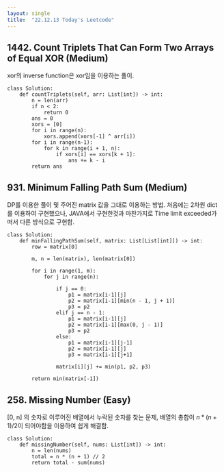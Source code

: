```yaml
---
layout: single
title:  "22.12.13 Today's Leetcode"
---
```


## 1442. Count Triplets That Can Form Two Arrays of Equal XOR (Medium)

xor의 inverse function은 xor임을 이용하는 풀이.
```
class Solution:
    def countTriplets(self, arr: List[int]) -> int:
        n = len(arr)
        if n < 2:
            return 0
        ans = 0
        xors = [0]
        for i in range(n):
            xors.append(xors[-1] ^ arr[i])
        for i in range(n-1):
            for k in range(i + 1, n):
                if xors[i] == xors[k + 1]:
                    ans += k - i
        return ans
```

## 931. Minimum Falling Path Sum (Medium)

DP를 이용한 풀이 및 주어진 matrix 값을 그대로 이용하는 방법. 처음에는 2차원 dict를 이용하여 구현했으나, JAVA에서 구현한것과 마찬가지로 Time limit exceeded가 떠서 다른 방식으로 구현함.
```
class Solution:
    def minFallingPathSum(self, matrix: List[List[int]]) -> int:
        row = matrix[0]
        
        m, n = len(matrix), len(matrix[0])
        
        for i in range(1, m):
            for j in range(n):
                
                if j == 0:
                    p1 = matrix[i-1][j]
                    p2 = matrix[i-1][min(n - 1, j + 1)]
                    p3 = p2
                elif j == n - 1:
                    p1 = matrix[i-1][j]
                    p2 = matrix[i-1][max(0, j - 1)]
                    p3 = p2
                else:
                    p1 = matrix[i-1][j-1]
                    p2 = matrix[i-1][j]
                    p3 = matrix[i-1][j+1]
                    
                matrix[i][j] += min(p1, p2, p3)
                
        return min(matrix[-1])
```

## 258. Missing Number (Easy)

[0, n] 의 숫자로 이루어진 배열에서 누락된 숫자를 찾는 문제, 배열의 총합이 $n * (n + 1) / 2$이 되어야함을 이용하여 쉽게 해결함.

```
class Solution:
    def missingNumber(self, nums: List[int]) -> int:
        n = len(nums)
        total = n * (n + 1) // 2
        return total - sum(nums) 
```
